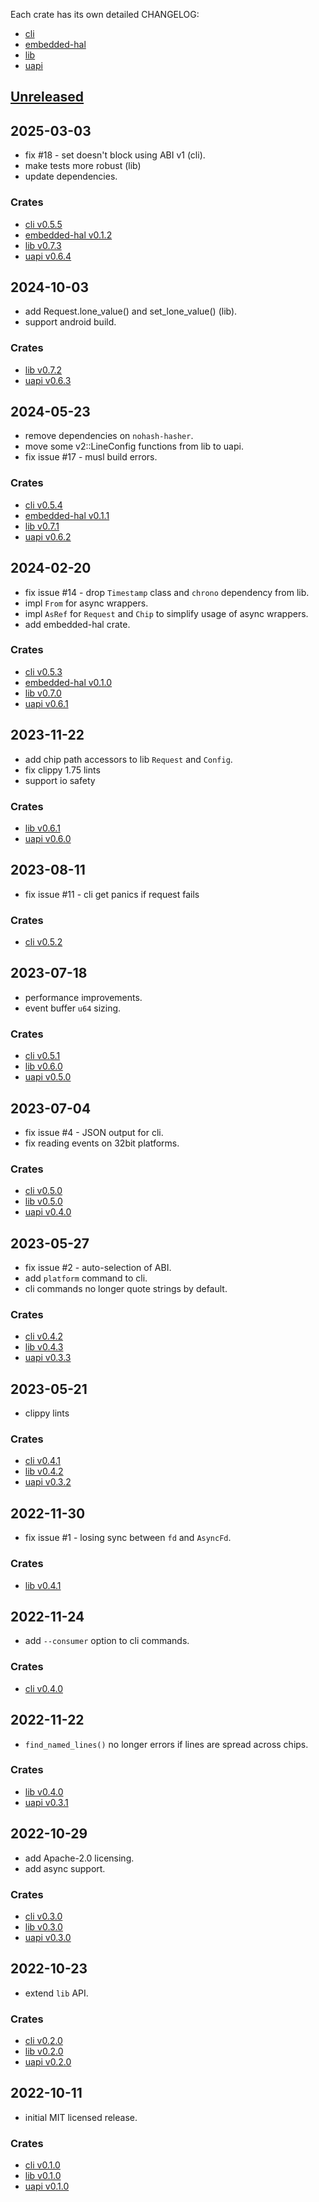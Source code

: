 Each crate has its own detailed CHANGELOG:

- [cli](cli/CHANGELOG.md)
- [embedded-hal](embedded-hal/CHANGELOG.md)
- [lib](lib/CHANGELOG.md)
- [uapi](uapi/CHANGELOG.md)

## [Unreleased](https://github.com/warthog618/gpiocdev-rs/compare/lib-v0.7.3...HEAD)

## 2025-03-03

- fix #18 - set doesn't block using ABI v1 (cli).
- make tests more robust (lib)
- update dependencies.

### Crates

- [cli v0.5.5](cli/CHANGELOG.md)
- [embedded-hal v0.1.2](embedded-hal/CHANGELOG.md)
- [lib v0.7.3](lib/CHANGELOG.md)
- [uapi v0.6.4](uapi/CHANGELOG.md)

## 2024-10-03

- add Request.lone_value() and set_lone_value() (lib).
- support android build.

### Crates

- [lib v0.7.2](lib/CHANGELOG.md)
- [uapi v0.6.3](uapi/CHANGELOG.md)

## 2024-05-23

- remove dependencies on `nohash-hasher`.
- move some v2::LineConfig functions from lib to uapi.
- fix issue #17 - musl build errors.

### Crates

- [cli v0.5.4](cli/CHANGELOG.md)
- [embedded-hal v0.1.1](embedded-hal/CHANGELOG.md)
- [lib v0.7.1](lib/CHANGELOG.md)
- [uapi v0.6.2](uapi/CHANGELOG.md)

## 2024-02-20

- fix issue #14 - drop `Timestamp` class and `chrono` dependency from lib.
- impl `From` for async wrappers.
- impl `AsRef` for `Request` and `Chip` to simplify usage of async wrappers.
- add embedded-hal crate.

### Crates

- [cli v0.5.3](cli/CHANGELOG.md)
- [embedded-hal v0.1.0](embedded-hal/CHANGELOG.md)
- [lib v0.7.0](lib/CHANGELOG.md)
- [uapi v0.6.1](uapi/CHANGELOG.md)

## 2023-11-22

- add chip path accessors to lib `Request` and `Config`.
- fix clippy 1.75 lints
- support io safety

### Crates

- [lib v0.6.1](lib/CHANGELOG.md)
- [uapi v0.6.0](uapi/CHANGELOG.md)

## 2023-08-11

- fix issue #11 - cli get panics if request fails

### Crates

- [cli v0.5.2](cli/CHANGELOG.md)

## 2023-07-18

- performance improvements.
- event buffer `u64` sizing.

### Crates

- [cli v0.5.1](cli/CHANGELOG.md)
- [lib v0.6.0](lib/CHANGELOG.md)
- [uapi v0.5.0](uapi/CHANGELOG.md)

## 2023-07-04

- fix issue #4 - JSON output for cli.
- fix reading events on 32bit platforms.

### Crates

- [cli v0.5.0](cli/CHANGELOG.md#v0.5.0)
- [lib v0.5.0](lib/CHANGELOG.md#v0.5.0)
- [uapi v0.4.0](uapi/CHANGELOG.md#v0.4.0)

## 2023-05-27

- fix issue #2 - auto-selection of ABI.
- add `platform` command to cli.
- cli commands no longer quote strings by default.

### Crates

- [cli v0.4.2](cli/CHANGELOG.md#v0.4.2)
- [lib v0.4.3](lib/CHANGELOG.md#v0.4.3)
- [uapi v0.3.3](uapi/CHANGELOG.md#v0.3.3)

## 2023-05-21

- clippy lints

### Crates

- [cli v0.4.1](cli/CHANGELOG.md#v0.4.1)
- [lib v0.4.2](lib/CHANGELOG.md#v0.4.2)
- [uapi v0.3.2](uapi/CHANGELOG.md#v0.3.2)

## 2022-11-30

- fix issue #1 - losing sync between `fd` and `AsyncFd`.

### Crates

- [lib v0.4.1](lib/CHANGELOG.md#v0.4.1)

## 2022-11-24

- add `--consumer` option to cli commands.

### Crates

- [cli v0.4.0](cli/CHANGELOG.md#v0.4.0)

## 2022-11-22

- `find_named_lines()` no longer errors if lines are spread across chips.

### Crates

- [lib v0.4.0](lib/CHANGELOG.md#v0.4.0)
- [uapi v0.3.1](uapi/CHANGELOG.md#v0.3.1)

## 2022-10-29

- add Apache-2.0 licensing.
- add async support.

### Crates

- [cli v0.3.0](cli/CHANGELOG.md#v0.3.0)
- [lib v0.3.0](lib/CHANGELOG.md#v0.3.0)
- [uapi v0.3.0](uapi/CHANGELOG.md#v0.3.0)

## 2022-10-23

- extend `lib` API.

### Crates

- [cli v0.2.0](cli/CHANGELOG.md#v0.2.0)
- [lib v0.2.0](lib/CHANGELOG.md#v0.2.0)
- [uapi v0.2.0](uapi/CHANGELOG.md#v0.2.0)

## 2022-10-11

- initial MIT licensed release.

### Crates

- [cli v0.1.0](cli/CHANGELOG.md#v0.1.0)
- [lib v0.1.0](lib/CHANGELOG.md#v0.1.0)
- [uapi v0.1.0](uapi/CHANGELOG.md#v0.1.0)
